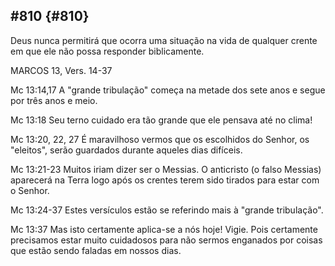 ## #810 {#810}

Deus nunca permitirá que ocorra uma situação na vida de qualquer crente em que ele não possa responder biblicamente.

MARCOS 13, Vers. 14-37

Mc 13:14,17 A &quot;grande tribulação&quot; começa na metade dos sete anos e segue por três anos e meio.

Mc 13:18 Seu terno cuidado era tão grande que ele pensava até no clima!

Mc 13:20, 22, 27 É maravilhoso vermos que os escolhidos do Senhor, os &quot;eleitos&quot;, serão guardados durante aqueles dias difíceis.

Mc 13:21-23 Muitos iriam dizer ser o Messias. O anticristo (o falso Messias) aparecerá na Terra logo após os crentes terem sido tirados para estar com o Senhor.

Mc 13:24-37 Estes versículos estão se referindo mais à &quot;grande tribulação&quot;.

Mc 13:37 Mas isto certamente aplica-se a nós hoje! Vigie. Pois certamente precisamos estar muito cuidadosos para não sermos enganados por coisas que estão sendo faladas em nossos dias.